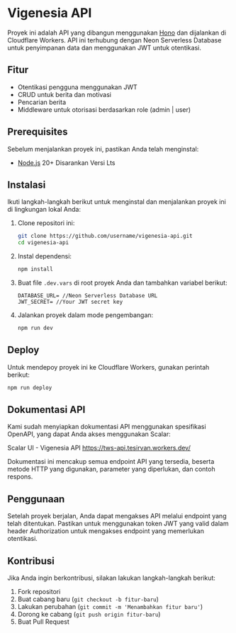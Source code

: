 # Vigenesia API

Proyek ini adalah API yang dibangun menggunakan [Hono](https://hono.dev/) dan dijalankan di Cloudflare Workers. API ini terhubung dengan Neon Serverless Database untuk penyimpanan data dan menggunakan JWT untuk otentikasi.

## Fitur

- Otentikasi pengguna menggunakan JWT
- CRUD untuk berita dan motivasi
- Pencarian berita
- Middleware untuk otorisasi berdasarkan role (admin | user)

## Prerequisites

Sebelum menjalankan proyek ini, pastikan Anda telah menginstal:

- [Node.js](https://nodejs.org/) 20+ Disarankan Versi Lts
## Instalasi

Ikuti langkah-langkah berikut untuk menginstal dan menjalankan proyek ini di lingkungan lokal Anda:

1. Clone repositori ini:
   ```bash
   git clone https://github.com/username/vigenesia-api.git
   cd vigenesia-api
   ```

2. Instal dependensi:
   ```bash
   npm install
   ```

3. Buat file `.dev.vars` di root proyek Anda dan tambahkan variabel berikut:
   ```env
   DATABASE_URL= //Neon Serverless Database URL
   JWT_SECRET= //Your JWT secret key
   ```

4. Jalankan proyek dalam mode pengembangan:
   ```bash
   npm run dev
   ```

## Deploy

Untuk mendepoy proyek ini ke Cloudflare Workers, gunakan perintah berikut:

```bash
npm run deploy
```

## Dokumentasi API
Kami sudah menyiapkan dokumentasi API menggunakan spesifikasi OpenAPI, yang dapat Anda akses menggunakan Scalar:

Scalar UI - Vigenesia API 
https://tws-api.tesirvan.workers.dev/

Dokumentasi ini mencakup semua endpoint API yang tersedia, beserta metode HTTP yang digunakan, parameter yang diperlukan, dan contoh respons.

## Penggunaan

Setelah proyek berjalan, Anda dapat mengakses API melalui endpoint yang telah ditentukan. Pastikan untuk menggunakan token JWT yang valid dalam header Authorization untuk mengakses endpoint yang memerlukan otentikasi.

## Kontribusi

Jika Anda ingin berkontribusi, silakan lakukan langkah-langkah berikut:

1. Fork repositori
2. Buat cabang baru (`git checkout -b fitur-baru`)
3. Lakukan perubahan (`git commit -m 'Menambahkan fitur baru'`)
4. Dorong ke cabang (`git push origin fitur-baru`)
5. Buat Pull Request
